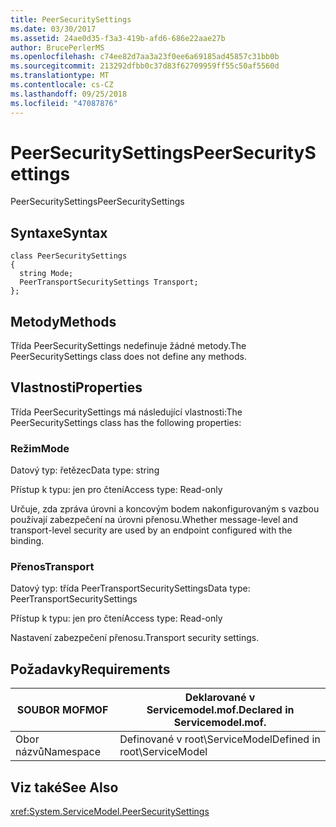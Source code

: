 ```yaml
---
title: PeerSecuritySettings
ms.date: 03/30/2017
ms.assetid: 24ae0d35-f3a3-419b-afd6-686e22aae27b
author: BrucePerlerMS
ms.openlocfilehash: c74ee82d7aa3a23f0ee6a69185ad45857c31bb0b
ms.sourcegitcommit: 213292dfbb0c37d83f62709959ff55c50af5560d
ms.translationtype: MT
ms.contentlocale: cs-CZ
ms.lasthandoff: 09/25/2018
ms.locfileid: "47087876"
---
```

# <a name="peersecuritysettings"></a><span data-ttu-id="27e7a-102">PeerSecuritySettings</span><span class="sxs-lookup"><span data-stu-id="27e7a-102">PeerSecuritySettings</span></span>
<span data-ttu-id="27e7a-103">PeerSecuritySettings</span><span class="sxs-lookup"><span data-stu-id="27e7a-103">PeerSecuritySettings</span></span>  
  
## <a name="syntax"></a><span data-ttu-id="27e7a-104">Syntaxe</span><span class="sxs-lookup"><span data-stu-id="27e7a-104">Syntax</span></span>  
  
```  
class PeerSecuritySettings  
{  
  string Mode;  
  PeerTransportSecuritySettings Transport;  
};  
```  
  
## <a name="methods"></a><span data-ttu-id="27e7a-105">Metody</span><span class="sxs-lookup"><span data-stu-id="27e7a-105">Methods</span></span>  
 <span data-ttu-id="27e7a-106">Třída PeerSecuritySettings nedefinuje žádné metody.</span><span class="sxs-lookup"><span data-stu-id="27e7a-106">The PeerSecuritySettings class does not define any methods.</span></span>  
  
## <a name="properties"></a><span data-ttu-id="27e7a-107">Vlastnosti</span><span class="sxs-lookup"><span data-stu-id="27e7a-107">Properties</span></span>  
 <span data-ttu-id="27e7a-108">Třída PeerSecuritySettings má následující vlastnosti:</span><span class="sxs-lookup"><span data-stu-id="27e7a-108">The PeerSecuritySettings class has the following properties:</span></span>  
  
### <a name="mode"></a><span data-ttu-id="27e7a-109">Režim</span><span class="sxs-lookup"><span data-stu-id="27e7a-109">Mode</span></span>  
 <span data-ttu-id="27e7a-110">Datový typ: řetězec</span><span class="sxs-lookup"><span data-stu-id="27e7a-110">Data type: string</span></span>  
  
 <span data-ttu-id="27e7a-111">Přístup k typu: jen pro čtení</span><span class="sxs-lookup"><span data-stu-id="27e7a-111">Access type: Read-only</span></span>  
  
 <span data-ttu-id="27e7a-112">Určuje, zda zpráva úrovni a koncovým bodem nakonfigurovaným s vazbou používají zabezpečení na úrovni přenosu.</span><span class="sxs-lookup"><span data-stu-id="27e7a-112">Whether message-level and transport-level security are used by an endpoint configured with the binding.</span></span>  
  
### <a name="transport"></a><span data-ttu-id="27e7a-113">Přenos</span><span class="sxs-lookup"><span data-stu-id="27e7a-113">Transport</span></span>  
 <span data-ttu-id="27e7a-114">Datový typ: třída PeerTransportSecuritySettings</span><span class="sxs-lookup"><span data-stu-id="27e7a-114">Data type: PeerTransportSecuritySettings</span></span>  
  
 <span data-ttu-id="27e7a-115">Přístup k typu: jen pro čtení</span><span class="sxs-lookup"><span data-stu-id="27e7a-115">Access type: Read-only</span></span>  
  
 <span data-ttu-id="27e7a-116">Nastavení zabezpečení přenosu.</span><span class="sxs-lookup"><span data-stu-id="27e7a-116">Transport security settings.</span></span>  
  
## <a name="requirements"></a><span data-ttu-id="27e7a-117">Požadavky</span><span class="sxs-lookup"><span data-stu-id="27e7a-117">Requirements</span></span>  
  
|<span data-ttu-id="27e7a-118">SOUBOR MOF</span><span class="sxs-lookup"><span data-stu-id="27e7a-118">MOF</span></span>|<span data-ttu-id="27e7a-119">Deklarované v Servicemodel.mof.</span><span class="sxs-lookup"><span data-stu-id="27e7a-119">Declared in Servicemodel.mof.</span></span>|  
|---------|-----------------------------------|  
|<span data-ttu-id="27e7a-120">Obor názvů</span><span class="sxs-lookup"><span data-stu-id="27e7a-120">Namespace</span></span>|<span data-ttu-id="27e7a-121">Definované v root\ServiceModel</span><span class="sxs-lookup"><span data-stu-id="27e7a-121">Defined in root\ServiceModel</span></span>|  
  
## <a name="see-also"></a><span data-ttu-id="27e7a-122">Viz také</span><span class="sxs-lookup"><span data-stu-id="27e7a-122">See Also</span></span>  
 <xref:System.ServiceModel.PeerSecuritySettings>
